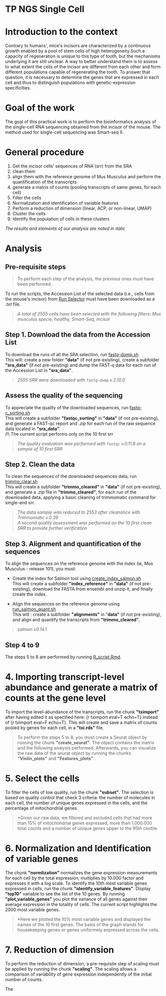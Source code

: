 TP NGS Single Cell
=================

# Introduction to the context
Contrary to humans', mice's incisors are characterized by a continuous growth enabled by a pool of stem cells of high heterogeneity.Such a capacity of regeneration is unique to this type of tooth, but the mechanisms underlying it are still unclear. A way to better understand them is to assess to what extent the cells of the incisor are different from each other and form different populations capable of regenerating the tooth. To answer that question, it is necessary to determine the genes that are expressed in each cell and thus to distinguish populations with genetic-expression specificities.

# Goal of the work
The goal of this practical work is to perform the bioinformatics analysis of the single-cell RNA sequencing obtained from the incisor of the mouse. The method used for single-cell sequencing was Smart-seq II. 

# General procedure
1.	Get the incisor cells’ sequences of RNA (srr) from the SRA
2.	clean them
3.	align them with the reference genome of Mus Musculus and perform the quantification of the transcripts
4.	generate a matrix of counts (pooling transcripts of same genes, for each cell)
5.	Filter the cells
6. Normalization and identification of variable features
7.	Perform a reduction of dimension (linear, ACP, or non-linear, UMAP)
8.	Cluster the cells
9.	Identify the population of cells in these clusters

*The results and elements of our analysis are noted in italic*  

# Analysis

## Pre-requisite steps 

> To perform each step of the analysis, the previous ones must have been performed.  

To run the scripts, the Accession List of the selected data (i.e., cells from the mouse's incisor) from [Run Selector](https://www.ncbi.nlm.nih.gov/Traces/study/?acc=PRJNA609340&f=organism_s%3An%3Amus%2520musculus%3Bphenotype_sam_ss%3An%3Ahealthy%3Bplatform_sam_s%3An%3Asmart-seq2%3Bsource_name_sam_ss%3An%3Aincisor%3Ac&o=acc_s%3Aa) must have been downloaded as a *.txt* file.   

> *A total of 2555 cells have been selected with the following filters: Mus musculus specie, healthy, Smart-Seq, incisor*

## Step 1. Download the data from the Accession List 

To download the runs of all the SRA selection, run [fastq-dump.sh](https://github.com/MelieTalaron/tp_ngs_single_cell/blob/master/fastq-dump.sh)  
This will: create a new folder **"data"** (if not pre-existing), create a subfolder **"sra_data"** (if not pre-existing) and dump the FAST-q data for each run of the Accession List in **"sra_data"**.  

>*2555 SRR were downloaded with ``fastq-dump`` v.2.10.0*

## Assess the quality of the sequencing

To appreciate the quality of the downloaded sequences, run [fastq-c_sorting.sh](https://github.com/MelieTalaron/tp_ngs_single_cell/blob/master/fastq-c_sorting.sh)   
This will create a subfolder **"fastqc_sorting"** in **"data"** (if not pre-existing), and generate a FAST-qc report and *.zip* for each run of the raw sequence data located in **"sra_data"**.   
   /!\ The current script performs only on the 10 first srr

>*The quality evaluation was performed with ``fastqc`` v.0.11.8 on a sample of 10 first SRR*

## Step 2. Clean the data

To clean the sequences of the downloaded sequences data, run [trimmo_clear.sh](https://github.com/MelieTalaron/tp_ngs_single_cell/blob/master/trimmo_clear.sh)   
This will create a subfolder **"trimmo_cleared"** in **"data"** (if not pre-existing), and generate a *.zip* file in **"trimmo_cleared"**, for each run of the downloaded data, applying a basic cleaning of trimmomatic command for single-end srr.

>*The data sample was reduced to 2553 after cleanance with Trimmomatic v.0.39   
A second quality assessment was performed on the 10 first clean SRR to provide further verification*

## Step 3. Alignment and quantification of the sequences

To align the sequences on the reference genome with the index (ie, Mus Musculus - release 101), you must:   
  
* Create the index for Salmon tool using [create_index_salmon.sh](https://github.com/MelieTalaron/tp_ngs_single_cell/blob/master/create_index_salmon.sh)   
This will create a subfolder **"index_reference"** in **"data"** (if not pre-existing), download the FASTA from ensembl and unzip it, and finally create the index.
    
* Align the sequences on the reference genome using [run_salmon_quant.sh](https://github.com/MelieTalaron/tp_ngs_single_cell/blob/master/run_salmon_quant.sh)  
This will : create a subfolder **"alignments"** in "**data"** (if not pre-existing), and align and quantify the transcripts from **"trimmo_cleared"**.

>*salmon v0.14.1*

## Step 4 to 9

The steps 5 to 8 are performed by running [R_script.Rmd](https://github.com/MelieTalaron/tp_ngs_single_cell/blob/master/R_script.Rmd).

# 4. Importing transcript-level abundance and generate a matrix of counts at the gene level
To import the level-abundance of the transcripts, run the chunk **"tximport"** after having edited it as specified here: {r tximport eval=T echo=T} instead of {r tximport eval=F echo=T}. This will create and save a matrix of counts pooled by genes for each cell, in a **"txi.rds"** file.   

> To perform the steps 5 to 8, you must create a Seurat object by running the chunk **"create_seurat"**. The object contains the matrix and the following analysis performed. Afterwards, you can visualize the raw data of the seurat object by running the chunks **"Violin_plots"** and **"Features_plots"**.  

# 5. Select the cells
To filter the cells of low quality, run the chunk **"subset"**. The selection is based on quality control that check 3 criteria: the number of molecules in each cell, the number of unique genes expressed in the cells, and the percentage of mitochondrial genes.

> *Given our raw data, we filtered and excluded cells that had more than 15% of mitochondrial genes expressed, more than 1.000.000 total counts and a number of unique genes upper to the 95th centile.  

# 6. Normalization and Identification of variable genes
The chunk **"normlization"** normalizes the gene expression measurements for each cell by the total expression, multiplies by 10.000 factor and expresses it with a log scale.
To identify the 10th most variable genes expressed in cells, run the chunk **"identify_variable_features"**. Display **"top10"** variable to see the list of the 10 genes. By running **"plot_variable_genes"** you plot the variance of all genes against their average expression in the totality of cells. The current script highlights the 2000 most variable genes.

> *Here we plotted the 10% most variable genes and displayed the names of the 10 first genes. The basis of the graph stands for housekeeping genes or genes uniformely expressed across the cells.

# 7. Reduction of dimension
To perform the reduction of dimension, a pre-requisite step of scaling must be applied by running the chunk **"scaling"**. The scaling allows a comparison of variability of gene expression independently of the initial number of counts.

The
